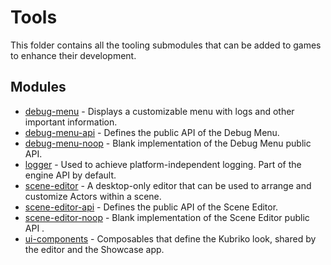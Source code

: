 # Tools
This folder contains all the tooling submodules that can be added to games to enhance their development.

## Modules
- [debug-menu](https://github.com/pandulapeter/kubriko/tree/main/tools/debug-menu) - Displays a customizable menu with logs and other important information.
- [debug-menu-api](https://github.com/pandulapeter/kubriko/tree/main/tools/debug-menu-api) - Defines the public API of the Debug Menu.
- [debug-menu-noop](https://github.com/pandulapeter/kubriko/tree/main/tools/debug-menu-noop) - Blank implementation of the Debug Menu public API.
- [logger](https://github.com/pandulapeter/kubriko/tree/main/tools/logger) - Used to achieve platform-independent logging. Part of the engine API by default.
- [scene-editor](https://github.com/pandulapeter/kubriko/tree/main/tools/scene-editor) - A desktop-only editor that can be used to arrange and customize Actors within a scene.
- [scene-editor-api](https://github.com/pandulapeter/kubriko/tree/main/tools/scene-editor-api) - Defines the public API of the Scene Editor.
- [scene-editor-noop](https://github.com/pandulapeter/kubriko/tree/main/tools/scene-editor-noop) - Blank implementation of the Scene Editor public API .
- [ui-components](https://github.com/pandulapeter/kubriko/tree/main/tools/ui-components) - Composables that define the Kubriko look, shared by the editor and the Showcase app.